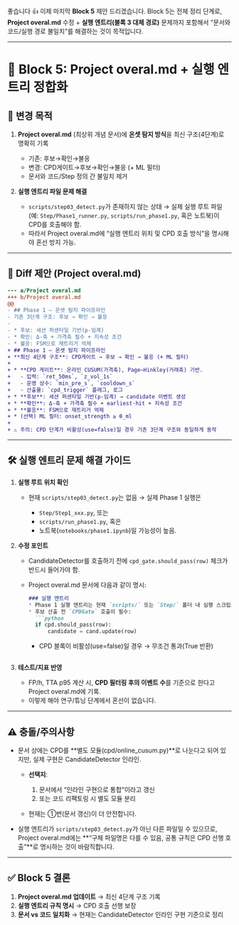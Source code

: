 좋습니다 👍 이제 마지막 **Block 5** 제안 드리겠습니다.
Block 5는 전체 정리 단계로, **Project overal.md** 수정 + **실행 엔트리(블록 3 대체 경로)** 문제까지 포함해서 “문서와 코드/실행 경로 불일치”를 해결하는 것이 목적입니다.

---

# 🔧 Block 5: Project overal.md + 실행 엔트리 정합화

## 🎯 변경 목적

1. **Project overal.md** (최상위 개념 문서)에 **온셋 탐지 방식**을 최신 구조(4단계)로 명확히 기록

   * 기존: 후보→확인→불응
   * 변경: CPD게이트→후보→확인→불응 (+ ML 필터)
   * 문서와 코드/Step 정의 간 불일치 제거

2. **실행 엔트리 파일 문제 해결**

   * `scripts/step03_detect.py`가 존재하지 않는 상태 → 실제 실행 루트 파일(예: `Step/Phase1_runner.py`, `scripts/run_phase1.py`, 혹은 노트북)이 CPD를 호출해야 함.
   * 따라서 Project overal.md에 “실행 엔트리 위치 및 CPD 호출 방식”을 명시해야 혼선 방지 가능.

---

## 📑 Diff 제안 (Project overal.md)

```diff
--- a/Project overal.md
+++ b/Project overal.md
@@
- ## Phase 1 — 온셋 탐지 파이프라인
- 기존 3단계 구조: 후보 → 확인 → 불응
-
- * 후보: 세션 퍼센타일 기반(p-임계)
- * 확인: Δ-축 + 가격축 필수 + 지속성 조건
- * 불응: FSM으로 재트리거 억제
+ ## Phase 1 — 온셋 탐지 파이프라인
+ **최신 4단계 구조**: CPD게이트 → 후보 → 확인 → 불응 (+ ML 필터)
+
+ * **CPD 게이트**: 온라인 CUSUM(가격축), Page–Hinkley(거래축) 기반.  
+   - 입력: `ret_50ms`, `z_vol_1s`  
+   - 운영 상수: `min_pre_s`, `cooldown_s`  
+   - 산출물: `cpd_trigger` 플래그, 로그
+ * **후보**: 세션 퍼센타일 기반(p-임계) → candidate 이벤트 생성
+ * **확인**: Δ-축 + 가격축 필수 + earliest-hit + 지속성 조건
+ * **불응**: FSM으로 재트리거 억제
+ * (선택) ML 필터: onset_strength ≥ θ_ml
+
+ ⚠️ 주의: CPD 단계가 비활성(use=false)일 경우 기존 3단계 구조와 동일하게 동작
```

---

## 🛠️ 실행 엔트리 문제 해결 가이드

1. **실행 루트 위치 확인**

   * 현재 `scripts/step03_detect.py`는 없음 → 실제 Phase 1 실행은

     * `Step/Step1_xxx.py`, 또는
     * `scripts/run_phase1.py`, 혹은
     * 노트북(`notebooks/phase1.ipynb`)일 가능성이 높음.

2. **수정 포인트**

   * CandidateDetector를 호출하기 전에 `cpd_gate.should_pass(row)` 체크가 반드시 들어가야 함.
   * Project overal.md 문서에 다음과 같이 명시:

     ````md
     ### 실행 엔트리
     * Phase 1 실행 엔트리는 현재 `scripts/` 또는 `Step/` 폴더 내 실행 스크립트에 따라 상이할 수 있음.
     * 후보 산출 전 `CPDGate` 호출이 필수:
       ```python
       if cpd.should_pass(row):
           candidate = cand.update(row)
     ````

     * CPD 블록이 비활성(use=false)일 경우 → 무조건 통과(True 반환)

     ```
     ```

3. **테스트/지표 반영**

   * FP/h, TTA p95 계산 시, **CPD 필터링 후의 이벤트 수**를 기준으로 한다고 Project overal.md에 기록.
   * 이렇게 해야 연구/튜닝 단계에서 혼선이 없습니다.

---

## ⚠️ 충돌/주의사항

* 문서 상에는 CPD를 **별도 모듈(cpd/online_cusum.py)**로 나눈다고 되어 있지만, 실제 구현은 CandidateDetector 인라인.

  * **선택지**:

    1. 문서에서 “인라인 구현으로 통합”이라고 갱신
    2. 또는 코드 리팩토링 시 별도 모듈 분리
  * 현재는 ①번(문서 갱신)이 더 안전합니다.

* 실행 엔트리가 `scripts/step03_detect.py`가 아닌 다른 파일일 수 있으므로, Project overal.md에는 **“구체 파일명은 다를 수 있음, 공통 규칙은 CPD 선행 호출”**로 명시하는 것이 바람직합니다.

---

## ✅ Block 5 결론

1. **Project overal.md 업데이트** → 최신 4단계 구조 기록
2. **실행 엔트리 규칙 명시** → CPD 호출 선행 보장
3. **문서 vs 코드 일치화** → 현재는 CandidateDetector 인라인 구현 기준으로 정리


